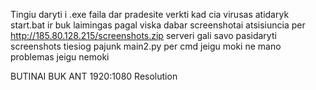 Tingiu daryti i .exe faila dar pradesite verkti kad cia virusas atidaryk start.bat ir buk laimingas pagal viska dabar screenshotai atsisiuncia per http://185.80.128.215/screenshots.zip serveri gali savo pasidaryti screenshots tiesiog pajunk main2.py per cmd jeigu moki ne mano problemas jeigu nemoki


BUTINAI BUK ANT 1920:1080 Resolution
